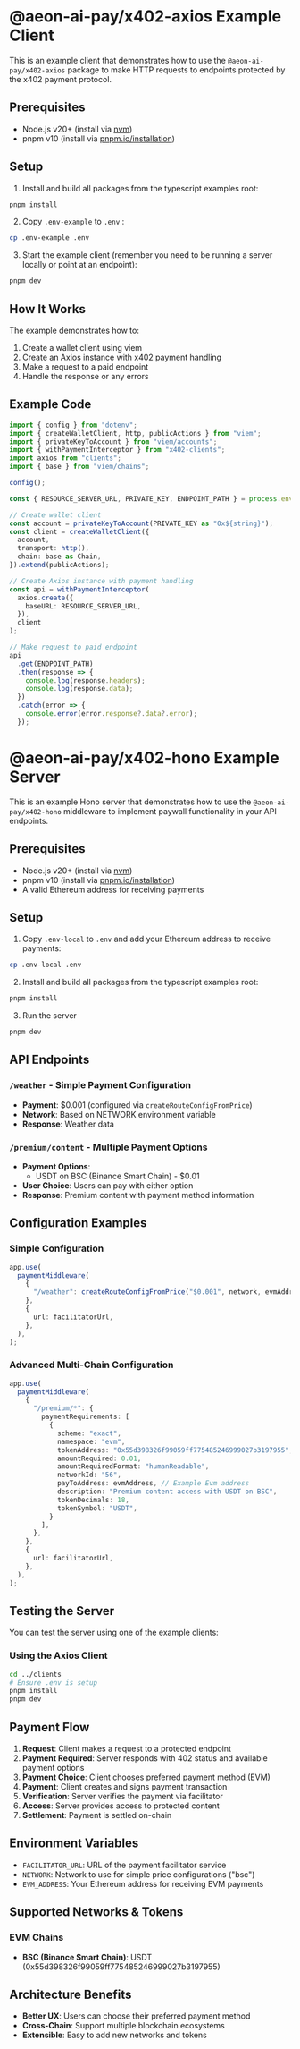 # @aeon-ai-pay/x402-axios Example Client

This is an example client that demonstrates how to use the `@aeon-ai-pay/x402-axios` package to make HTTP requests to endpoints protected by the x402 payment protocol.

## Prerequisites
- Node.js v20+ (install via [nvm](https://github.com/nvm-sh/nvm))
- pnpm v10 (install via [pnpm.io/installation](https://pnpm.io/installation))

## Setup

1. Install and build all packages from the typescript examples root:
```bash
pnpm install
```

2. Copy `.env-example` to `.env` :
```bash
cp .env-example .env
```

3. Start the example client (remember you need to be running a server locally or point at an endpoint):
```bash
pnpm dev
```

## How It Works

The example demonstrates how to:
1. Create a wallet client using viem
2. Create an Axios instance with x402 payment handling
3. Make a request to a paid endpoint
4. Handle the response or any errors

## Example Code

```typescript
import { config } from "dotenv";
import { createWalletClient, http, publicActions } from "viem";
import { privateKeyToAccount } from "viem/accounts";
import { withPaymentInterceptor } from "x402-clients";
import axios from "clients";
import { base } from "viem/chains";

config();

const { RESOURCE_SERVER_URL, PRIVATE_KEY, ENDPOINT_PATH } = process.env;

// Create wallet client
const account = privateKeyToAccount(PRIVATE_KEY as "0x${string}");
const client = createWalletClient({
  account,
  transport: http(),
  chain: base as Chain,
}).extend(publicActions);

// Create Axios instance with payment handling
const api = withPaymentInterceptor(
  axios.create({
    baseURL: RESOURCE_SERVER_URL,
  }),
  client
);

// Make request to paid endpoint
api
  .get(ENDPOINT_PATH)
  .then(response => {
    console.log(response.headers);
    console.log(response.data);
  })
  .catch(error => {
    console.error(error.response?.data?.error);
  });
```

# @aeon-ai-pay/x402-hono Example Server

This is an example Hono server that demonstrates how to use the `@aeon-ai-pay/x402-hono` middleware to implement paywall functionality in your API endpoints.

## Prerequisites

- Node.js v20+ (install via [nvm](https://github.com/nvm-sh/nvm))
- pnpm v10 (install via [pnpm.io/installation](https://pnpm.io/installation))
- A valid Ethereum address for receiving payments

## Setup

1. Copy `.env-local` to `.env` and add your Ethereum address to receive payments:

```bash
cp .env-local .env
```

2. Install and build all packages from the typescript examples root:

```bash
pnpm install
```

3. Run the server

```bash
pnpm dev
```

## API Endpoints

### `/weather` - Simple Payment Configuration
- **Payment**: $0.001 (configured via `createRouteConfigFromPrice`)
- **Network**: Based on NETWORK environment variable
- **Response**: Weather data

### `/premium/content` - Multiple Payment Options
- **Payment Options**:
  - USDT on BSC (Binance Smart Chain) - $0.01
- **User Choice**: Users can pay with either option
- **Response**: Premium content with payment method information

## Configuration Examples

### Simple Configuration
```typescript
app.use(
  paymentMiddleware(
    {
      "/weather": createRouteConfigFromPrice("$0.001", network, evmAddress),
    },
    {
      url: facilitatorUrl,
    },
  ),
);
```

### Advanced Multi-Chain Configuration
```typescript
app.use(
  paymentMiddleware(
    {
      "/premium/*": {
        paymentRequirements: [
          {
            scheme: "exact",
            namespace: "evm",
            tokenAddress: "0x55d398326f99059ff775485246999027b3197955", // USDT on BSC
            amountRequired: 0.01,
            amountRequiredFormat: "humanReadable",
            networkId: "56",
            payToAddress: evmAddress, // Example Evm address
            description: "Premium content access with USDT on BSC",
            tokenDecimals: 18,
            tokenSymbol: "USDT",
          }
        ],
      },
    },
    {
      url: facilitatorUrl,
    },
  ),
);
```

## Testing the Server

You can test the server using one of the example clients:

### Using the Axios Client
```bash
cd ../clients
# Ensure .env is setup
pnpm install
pnpm dev
```

## Payment Flow

1. **Request**: Client makes a request to a protected endpoint
2. **Payment Required**: Server responds with 402 status and available payment options
3. **Payment Choice**: Client chooses preferred payment method (EVM)
4. **Payment**: Client creates and signs payment transaction
5. **Verification**: Server verifies the payment via facilitator
6. **Access**: Server provides access to protected content
7. **Settlement**: Payment is settled on-chain

## Environment Variables

- `FACILITATOR_URL`: URL of the payment facilitator service
- `NETWORK`: Network to use for simple price configurations ("bsc")
- `EVM_ADDRESS`: Your Ethereum address for receiving EVM payments

## Supported Networks & Tokens

### EVM Chains
- **BSC (Binance Smart Chain)**: USDT (0x55d398326f99059ff775485246999027b3197955)


## Architecture Benefits

- **Better UX**: Users can choose their preferred payment method
- **Cross-Chain**: Support multiple blockchain ecosystems
- **Extensible**: Easy to add new networks and tokens
